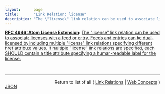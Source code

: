```yaml
---
layout:      page
title:       "Link Relation: license"
description: "The \"license\" link relation can be used to associate licenses with a feed or entry. Feeds and entries can be dual-licensed by including multiple \"license\" link relations specifying different href attribute values. If multiple \"license\" link relations are specified, each SHOULD contain a title attribute specifying a human-readable label for the license."
---
```


**[RFC 4946: Atom License Extension](/specs/IETF/RFC/4946 "This memo defines an Experimental Protocol for the Internet community. It does not specify an Internet standard of any kind. Discussion and suggestions for improvement are requested. Distribution of this memo is unlimited."):** [The "license" link relation can be used to associate licenses with a feed or entry. Feeds and entries can be dual-licensed by including multiple "license" link relations specifying different href attribute values. If multiple "license" link relations are specified, each SHOULD contain a title attribute specifying a human-readable label for the license.](http://tools.ietf.org/html/rfc4946#section-2 "Read documentation for Link Relation &#34;license&#34;")

<br/>
<hr/>

<p style="float : left"><a href="license.json" title="JSON representing this particular Web Concept value">JSON</a></p>
<p style="text-align: right">Return to list of all ( <a href="../link-relations">Link Relations</a> | <a href="../">Web Concepts</a> )</p>
